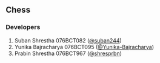 ## Chess

### Developers
1. Suban Shrestha 076BCT082 ([@suban244](https://github.com/suban244))
2. Yunika Bajracharya 076BCT095 ([@Yunika-Bajracharya](https://github.com/Yunika-Bajracharya))
3. Prabin Shrestha 076BCT967 ([@shresprbn](https://github.com/shresprbn))